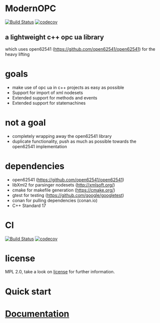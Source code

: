 # ModernOPC
[![Build Status](https://travis-ci.org/matkonnerth/ModernOPC.svg?branch=master)](https://travis-ci.org/matkonnerth/ModernOPC)
[![codecov](https://codecov.io/gh/matkonnerth/ModernOPC/branch/master/graph/badge.svg)](https://codecov.io/gh/matkonnerth/ModernOPC)

## a lightweight c++ opc ua library
which uses open62541 (https://github.com/open62541/open62541) for the heavy lifting

# goals
* make use of opc ua in c++ projects as easy as possible
* Support for import of xml nodesets
* Extended support for methods and events
* Extended support for statemachines

# not a goal
* completely wrapping away the open62541 library
* duplicate functionality, push as much as possible towards the open62541 implementation

# dependencies
* open62541 (https://github.com/open62541/open62541)
* libXml2 for parsinger nodesets (http://xmlsoft.org/)
* cmake for makefile generation (https://cmake.org/)
* gtest for testing (https://github.com/google/googletest)
* conan for pulling dependencies (conan.io)
* C++ Standard 17

# CI
[![Build Status](https://travis-ci.org/matkonnerth/ModernOPC.svg?branch=master)](https://travis-ci.org/matkonnerth/ModernOPC)
[![codecov](https://codecov.io/gh/matkonnerth/ModernOPC/branch/master/graph/badge.svg)](https://codecov.io/gh/matkonnerth/ModernOPC)

# license
MPL 2.0, take a look on [license](https://github.com/matkonnerth/ModernOPC/blob/master/LICENSE.md) for further information.

# Quick start

# [Documentation](https://matkonnerth.github.io/ModernOPC-Docu/)

